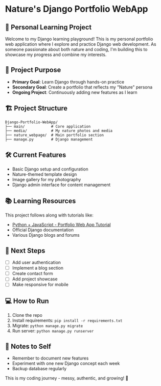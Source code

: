 # Nature's Django Portfolio WebApp

## 🌿 Personal Learning Project
Welcome to my Django learning playground! This is my personal portfolio web application where I explore and practice Django web development. As someone passionate about both nature and coding, I'm building this to showcase my progress and combine my interests.

## 🚀 Project Purpose
- **Primary Goal**: Learn Django through hands-on practice
- **Secondary Goal**: Create a portfolio that reflects my "Nature" persona
- **Ongoing Project**: Continuously adding new features as I learn

## 🏗️ Project Structure
```
Django-Portfolio-WebApp/
├── main/            # Core application
├── media/           # My nature photos and media
├── nature_webpage/  # Main portfolio section
├── manage.py        # Django management
```

## 🛠️ Current Features
- Basic Django setup and configuration
- Nature-themed template design
- Image gallery for my photography
- Django admin interface for content management

## 📚 Learning Resources
This project follows along with tutorials like:
- [Python + JavaScript - Portfolio Web App Tutorial](https://www.youtube.com/watch?v=e-VTui5-hRE)
- Official Django documentation
- Various Django blogs and forums

## 🌱 Next Steps
- [ ] Add user authentication
- [ ] Implement a blog section
- [ ] Create contact form
- [ ] Add project showcase
- [ ] Make responsive for mobile

## 💻 How to Run
1. Clone the repo
2. Install requirements: `pip install -r requirements.txt`
3. Migrate: `python manage.py migrate`
4. Run server: `python manage.py runserver`

## 📝 Notes to Self
- Remember to document new features
- Experiment with one new Django concept each week
- Backup database regularly

This is my coding journey - messy, authentic, and growing! 🌱

